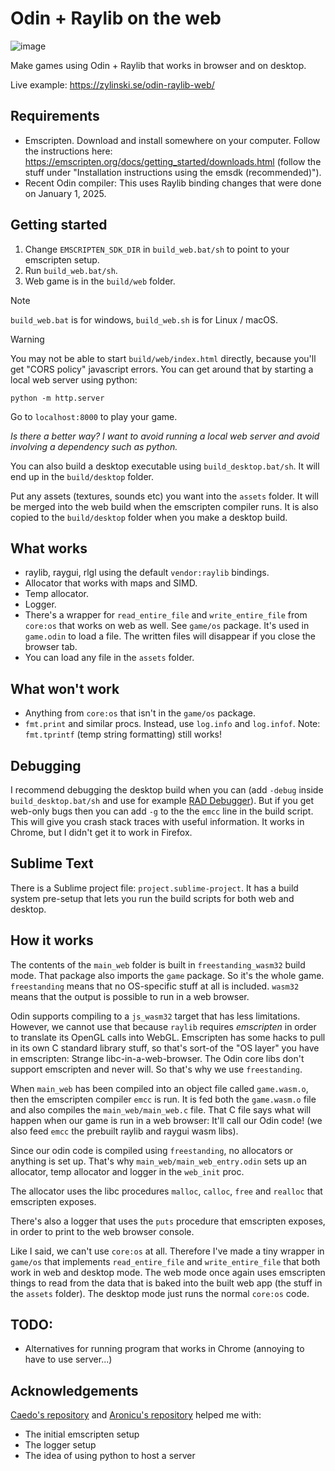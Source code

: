 # Odin + Raylib on the web

![image](https://github.com/user-attachments/assets/35251bc2-dfdf-4564-b2ac-9a2716e0eee7)

Make games using Odin + Raylib that works in browser and on desktop.

Live example: https://zylinski.se/odin-raylib-web/

## Requirements

- Emscripten. Download and install somewhere on your computer. Follow the instructions here: https://emscripten.org/docs/getting_started/downloads.html (follow the stuff under "Installation instructions using the emsdk (recommended)").
- Recent Odin compiler: This uses Raylib binding changes that were done on January 1, 2025.

## Getting started

1. Change `EMSCRIPTEN_SDK_DIR` in `build_web.bat/sh` to point to your emscripten setup.
2. Run `build_web.bat/sh`.
3. Web game is in the `build/web` folder.

> [!NOTE]
> `build_web.bat` is for windows, `build_web.sh` is for Linux / macOS.

> [!WARNING]
> You may not be able to start `build/web/index.html` directly, because you'll get "CORS policy" javascript errors. You can get around that by starting a local web server using python:
>
> `python -m http.server`
>
> Go to `localhost:8000` to play your game.
>
>
> _Is there a better way? I want to avoid running a local web server and avoid involving a dependency such as python._

You can also build a desktop executable using `build_desktop.bat/sh`. It will end up in the `build/desktop` folder.

Put any assets (textures, sounds etc) you want into the `assets` folder. It will be merged into the web build when the emscripten compiler runs. It is also copied to the `build/desktop` folder when you make a desktop build.

## What works

- raylib, raygui, rlgl using the default `vendor:raylib` bindings.
- Allocator that works with maps and SIMD.
- Temp allocator.
- Logger.
- There's a wrapper for `read_entire_file` and `write_entire_file` from `core:os` that works on web as well. See `game/os` package. It's used in `game.odin` to load a file. The written files will disappear if you close the browser tab.
- You can load any file in the `assets` folder.

## What won't work

- Anything from `core:os` that isn't in the `game/os` package.
- `fmt.print` and similar procs. Instead, use `log.info` and `log.infof`. Note: `fmt.tprintf` (temp string formatting) still works!

## Debugging

I recommend debugging the desktop build when you can (add `-debug` inside `build_desktop.bat/sh` and use for example [RAD Debugger](https://github.com/EpicGamesExt/raddebugger)). But if you get web-only bugs then you can add `-g` to the the `emcc` line in the build script. This will give you crash stack traces with useful information. It works in Chrome, but I didn't get it to work in Firefox.

## Sublime Text

There is a Sublime project file: `project.sublime-project`. It has a build system pre-setup that lets you run the build scripts for both web and desktop.

## How it works

The contents of the `main_web` folder is built in `freestanding_wasm32` build mode. That package also imports the `game` package. So it's the whole game. `freestanding` means that no OS-specific stuff at all is included. `wasm32` means that the output is possible to run in a web browser.

Odin supports compiling to a `js_wasm32` target that has less limitations. However, we cannot use that because `raylib` requires _emscripten_ in order to translate its OpenGL calls into WebGL. Emscripten has some hacks to pull in its own C standard library stuff, so that's sort-of the "OS layer" you have in emscripten: Strange libc-in-a-web-browser. The Odin core libs don't support emscripten and never will. So that's why we use `freestanding`.

When `main_web` has been compiled into an object file called `game.wasm.o`, then the emscripten compiler `emcc` is run. It is fed both the `game.wasm.o` file and also compiles the `main_web/main_web.c` file. That C file says what will happen when our game is run in a web browser: It'll call our Odin code! (we also feed `emcc` the prebuilt raylib and raygui wasm libs).

Since our odin code is compiled using `freestanding`, no allocators or anything is set up. That's why `main_web/main_web_entry.odin` sets up an allocator, temp allocator and logger in the `web_init` proc.

The allocator uses the libc procedures `malloc`, `calloc`, `free` and `realloc` that emscripten exposes.

There's also a logger that uses the `puts` procedure that emscripten exposes, in order to print to the web browser console.

Like I said, we can't use `core:os` at all. Therefore I've made a tiny wrapper in `game/os` that implements `read_entire_file` and `write_entire_file` that both work in web and desktop mode. The web mode once again uses emscripten things to read from the data that is baked into the built web app (the stuff in the `assets` folder). The desktop mode just runs the normal `core:os` code.

## TODO:
- Alternatives for running program that works in Chrome (annoying to have to use server...)

## Acknowledgements
[Caedo's repository](https://github.com/Caedo/raylib_wasm_odin) and [Aronicu's repository](https://github.com/Aronicu/Raylib-WASM) helped me with:
- The initial emscripten setup
- The logger setup
- The idea of using python to host a server
